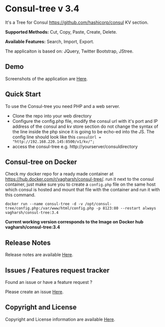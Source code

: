 # Consul-tree v 3.4

It's a Tree for Consul https://github.com/hashicorp/consul KV section.

**Supported Methods:** Cut, Copy, Paste, Create, Delete.

**Available Features:** Search, Import, Export.

The applicaiton is based on: 
JQuery, Twitter Bootstrap, JStree.

Demo
------
Screenshots of the application are [Here](https://github.com/vagharsh/consul-tree/blob/master/demo.md).

Quick Start
-----------
To use the Consul-tree you need PHP and a web server.

- Clone the repo into your web directory 
- Configure the config.php file, modify the consul url with it's port and IP address of the consul and kv store section
do not change the syntax of the line inside the php since it is going to be echo-ed into the JS.
The config line should look like this
`consulUrl = "http://192.168.220.145:8500/v1/kv/";`
- access the consul-tree e.g. http://yourserver/consuldirectory

Consul-tree on Docker
-----------
Check my docker repo for a ready made container at https://hub.docker.com/r/vagharsh/consul-tree/.
run it next to the consul container, just make sure you to create a `config.php` file on the same host which consul is hosted and mount that file with the container and run it with this command. 

`docker run --name consul-tree -d -v /opt/consul-tree/config.php:/var/www/html/config.php -p 8123:80 --restart always vagharsh/consul-tree:3.4`

**Current working version corresponds to the Image on Docker hub vagharsh/consul-tree:3.4**


Release Notes 
---------
Release notes are available [Here](https://github.com/vagharsh/consul-tree/blob/master/release.md).


Issues / Features request tracker
-----------
Found an issue or have a feature request ?

Please create an issue [Here](https://github.com/vagharsh/consul-tree/issues).


Copyright and License
---------------------
Copyright and License information are available [Here](https://github.com/vagharsh/consul-tree/blob/master/LICENSE).
